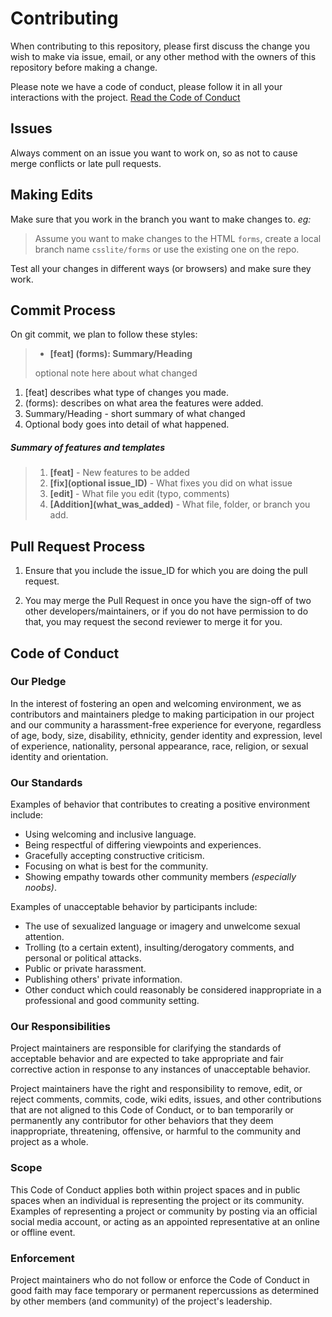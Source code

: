 # Contributing

When contributing to this repository, please first discuss the change you wish to make via issue, email, or any other method with the owners of this repository before making a change. 

Please note we have a code of conduct, please follow it in all your interactions with the project. [Read the Code of Conduct](#coc)

## Issues

Always comment on an issue you want to work on, so as not to cause merge conflicts or late pull requests.


## Making Edits

Make sure that you work in the branch you want to make changes to. _eg:_ 

> Assume you want to make changes to the HTML `forms`, create a local branch name `csslite/forms` or use the existing one on the repo.

Test all your changes in different ways (or browsers) and make sure they work.


## Commit Process

On git commit, we plan to follow these styles:

> - **\[feat] (forms): Summary/Heading**
> 
>  optional note here about what changed

1. [feat] describes what type of changes you made.
2. (forms): describes on what area the features were added.
3. Summary/Heading - short summary of what changed
4. Optional body goes into detail of what happened.


##### Summary of features and templates
> 1. **[feat]** - New features to be added
> 2. **\[fix](optional issue_ID)**  - What fixes you did on what issue
> 3. **[edit]** - What file you edit (typo, comments)
> 4. **\[Addition](what_was_added)** - What file, folder, or branch you add.


## Pull Request Process

1. Ensure that you include the issue_ID for which you are doing the pull request.

2. You may merge the Pull Request in once you have the sign-off of two other developers/maintainers, or if you do not have permission to do that, you may request the second reviewer to merge it for you.


## <a id="coc"></a>Code of Conduct

### Our Pledge

In the interest of fostering an open and welcoming environment, we as contributors and maintainers pledge to making participation in our project and our community a harassment-free experience for everyone, regardless of age, body, size, disability, ethnicity, gender identity and expression, level of experience, nationality, personal appearance, race, religion, or sexual identity and
orientation.

### Our Standards

Examples of behavior that contributes to creating a positive environment include:

* Using welcoming and inclusive language.
* Being respectful of differing viewpoints and experiences.
* Gracefully accepting constructive criticism.
* Focusing on what is best for the community.
* Showing empathy towards other community members _(especially noobs)_.


Examples of unacceptable behavior by participants include:

* The use of sexualized language or imagery and unwelcome sexual attention.
* Trolling (to a certain extent), insulting/derogatory comments, and personal or political attacks.
* Public or private harassment.
* Publishing others' private information.
* Other conduct which could reasonably be considered inappropriate in a professional and good community setting.


### Our Responsibilities

Project maintainers are responsible for clarifying the standards of acceptable behavior and are expected to take appropriate and fair corrective action in response to any instances of unacceptable behavior.

Project maintainers have the right and responsibility to remove, edit, or reject comments, commits, code, wiki edits, issues, and other contributions that are not aligned to this Code of Conduct, or to ban temporarily or permanently any contributor for other behaviors that they deem inappropriate, threatening, offensive, or harmful to the community and project as a whole.

### Scope

This Code of Conduct applies both within project spaces and in public spaces when an individual is representing the project or its community. 
Examples of representing a project or community by posting via an official social media account, or acting as an appointed representative at an online or offline event.


### Enforcement

Project maintainers who do not follow or enforce the Code of Conduct in good faith may face temporary or permanent repercussions as determined by other members (and community) of the project's leadership.


<!-- ### Attribution

This Code of Conduct is adapted from the [Contributor Covenant][homepage], version 1.4,
available at [http://contributor-covenant.org/version/1/4][version]

[homepage]: http://contributor-covenant.org
[version]: http://contributor-covenant.org/version/1/4/ -->
